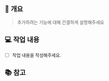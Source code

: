 <!-- --------------------------------------------------------- -->
<!-- 제목 작성 규칙✅ : #이슈번호 이슈명 -->
<!-- [예시] #23 로그인 페이지 추가 -->
<!-- --------------------------------------------------------- -->

## 🚀 개요
> 추가하려는 기능에 대해 간결하게 설명해주세요

## 💻 작업 내용

- [ ] 작업 내용을 작성해주세요.

## 📚 참고
<!-- (선택사항) 작성이 필요한 경우만 추가 -->

<!-- --------------------------------------------------------- -->
<!-- 이슈 발행 후 아래와 같은 규칙으로 로컬에서 브랜치 생성 후 작업 -->
<!-- 브랜치 생성 규칙✅ : 라벨/#이슈번호-개요 -->
<!-- [예시] feat/#15-login  -->
<!-- --------------------------------------------------------- -->
